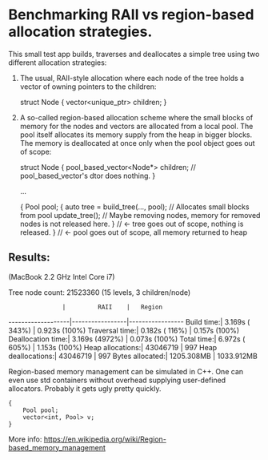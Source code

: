 # Benchmarking RAII vs region-based allocation strategies.

This small test app builds, traverses and deallocates a simple tree using two different allocation strategies:

1. The usual, RAII-style allocation where each node of the tree holds a vector of owning pointers to the children:

    struct Node {
        vector<unique_ptr<Node>> children;
    }
  
2. A so-called region-based allocation scheme where the small blocks of memory for the nodes and vectors are allocated from a local pool. The pool itself allocates its memory supply from the heap in bigger blocks. The memory is deallocated at once only when the pool object goes out of scope:

    struct Node {
        pool_based_vector<Node*> children; // pool_based_vector's dtor does nothing.
    }
    
    ...
    
    {
        Pool pool;
        {
          auto tree = build_tree(..., pool); // Allocates small blocks from pool
          update_tree(); // Maybe removing nodes, memory for removed nodes is not released here.
        } // <- tree goes out of scope, nothing is released.
    } // <- pool goes out of scope, all memory returned to heap

## Results:
(MacBook 2.2 GHz Intel Core i7)

Tree node count: 21523360 (15 levels, 3 children/node)

                   |         RAII    |   Region
-------------------|-----------------|-----------------
        Build time:|  3.169s ( 343%) |  0.923s (100%)
    Traversal time:|  0.182s ( 116%) |  0.157s (100%)
 Deallocation time:|  3.169s (4972%) |  0.073s (100%)
        Total time:|  6.972s ( 605%) |  1.153s (100%)
  Heap allocations:|      43046719   |          997
Heap deallocations:|      43046719   |          997
   Bytes allocated:|      1205.308MB |     1033.912MB

Region-based memory management can be simulated in C++. One can even use std containers without overhead supplying user-defined allocators. Probably it gets ugly pretty quickly.

    {
        Pool pool;
        vector<int, Pool> v;
    }
    
More info: https://en.wikipedia.org/wiki/Region-based_memory_management

